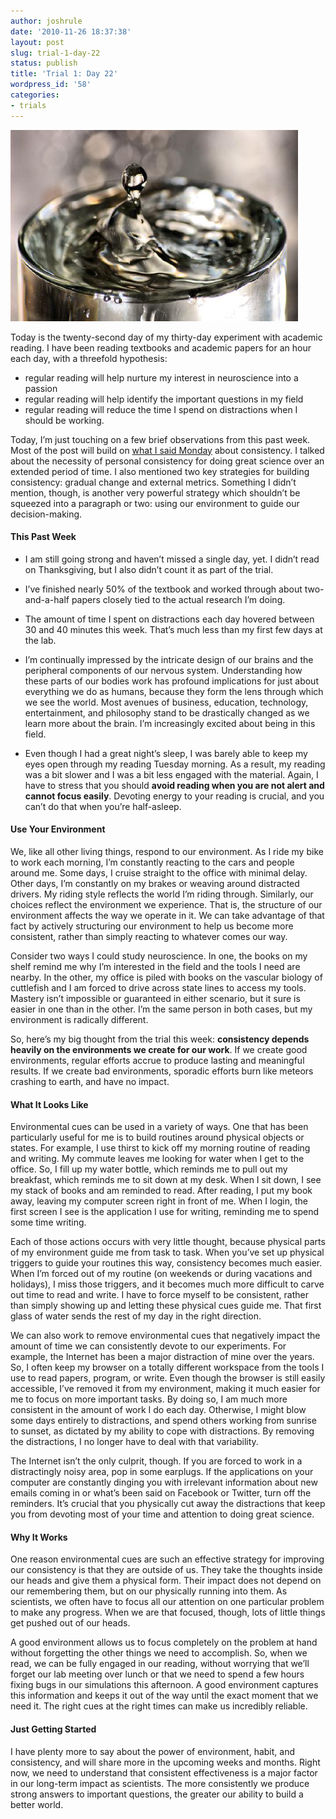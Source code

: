 ```yaml
---
author: joshrule
date: '2010-11-26 18:37:38'
layout: post
slug: trial-1-day-22
status: publish
title: 'Trial 1: Day 22'
wordpress_id: '58'
categories:
- trials
---
```


![from Reiner Schubert on flickr.com][1]

Today is the twenty-second day of my thirty-day experiment with academic
reading. I have been reading textbooks and academic papers for an hour each
day, with a threefold hypothesis:

*  regular reading will help nurture my interest in neuroscience into a passion
*  regular reading will help identify the important questions in my field
*  regular reading will reduce the time I spend on distractions when I should be working.

Today, I’m just touching on a few brief observations from this past week. Most
of the post will build on [what I said Monday][2] about consistency. I talked
about the necessity of personal consistency for doing great science over an
extended period of time. I also mentioned two key strategies for building
consistency: gradual change and external metrics. Something I didn’t mention,
though, is another very powerful strategy which shouldn’t be squeezed into a
paragraph or two: using our environment to guide our decision-making.

#### This Past Week

*  I am still going strong and haven’t missed a single day, yet. I didn’t read on Thanksgiving, but I also didn’t count it as part of the trial.

*  I’ve finished nearly 50% of the textbook and worked through about two-and-a-half papers closely tied to the actual research I’m doing.

*  The amount of time I spent on distractions each day hovered between 30 and 40 minutes this week. That’s much less than my first few days at the lab.

*  I’m continually impressed by the intricate design of our brains and the peripheral components of our nervous system. Understanding how these parts of our bodies work has profound implications for just about everything we do as humans, because they form the lens through which we see the world. Most avenues of business, education, technology, entertainment, and philosophy stand to be drastically changed as we learn more about the brain. I’m increasingly excited about being in this field.

*  Even though I had a great night’s sleep, I was barely able to keep my eyes open through my reading Tuesday morning. As a result, my reading was a bit slower and I was a bit less engaged with the material. Again, I have to stress that you should **avoid reading when you are not alert and cannot focus easily**. Devoting energy to your reading is crucial, and you can’t do that when you’re half-asleep.

#### Use Your Environment

We, like all other living things, respond to our environment. As I ride my
bike to work each morning, I’m constantly reacting to the cars and people
around me. Some days, I cruise straight to the office with minimal delay.
Other days, I’m constantly on my brakes or weaving around distracted drivers.
My riding style reflects the world I’m riding through. Similarly, our choices
reflect the environment we experience. That is, the structure of our
environment affects the way we operate in it. We can take advantage of that
fact by actively structuring our environment to help us become more
consistent, rather than simply reacting to whatever comes our way.

Consider two ways I could study neuroscience. In one, the books on my shelf
remind me why I’m interested in the field and the tools I need are nearby. In
the other, my office is piled with books on the vascular biology of cuttlefish
and I am forced to drive across state lines to access my tools. Mastery isn’t
impossible or guaranteed in either scenario, but it sure is easier in one than
in the other. I’m the same person in both cases, but my environment is
radically different.

So, here’s my big thought from the trial this week: **consistency depends
heavily on the environments we create for our work**. If we create good
environments, regular efforts accrue to produce lasting and meaningful
results. If we create bad environments, sporadic efforts burn like meteors
crashing to earth, and have no impact.

#### What It Looks Like

Environmental cues can be used in a variety of ways. One that has been
particularly useful for me is to build routines around physical objects or
states. For example, I use thirst to kick off my morning routine of reading
and writing. My commute leaves me looking for water when I get to the office.
So, I fill up my water bottle, which reminds me to pull out my breakfast,
which reminds me to sit down at my desk. When I sit down, I see my stack of
books and am reminded to read. After reading, I put my book away, leaving my
computer screen right in front of me. When I login, the first screen I see is
the application I use for writing, reminding me to spend some time writing.

Each of those actions occurs with very little thought, because physical parts
of my environment guide me from task to task. When you’ve set up physical
triggers to guide your routines this way, consistency becomes much easier.
When I’m forced out of my routine (on weekends or during vacations and
holidays), I miss those triggers, and it becomes much more difficult to carve
out time to read and write. I have to force myself to be consistent, rather
than simply showing up and letting these physical cues guide me. That first
glass of water sends the rest of my day in the right direction.

We can also work to remove environmental cues that negatively impact the
amount of time we can consistently devote to our experiments. For example, the
Internet has been a major distraction of mine over the years. So, I often keep
my browser on a totally different workspace from the tools I use to read
papers, program, or write. Even though the browser is still easily accessible,
I’ve removed it from my environment, making it much easier for me to focus on
more important tasks. By doing so, I am much more consistent in the amount of
work I do each day. Otherwise, I might blow some days entirely to
distractions, and spend others working from sunrise to sunset, as dictated by
my ability to cope with distractions. By removing the distractions, I no
longer have to deal with that variability.

The Internet isn’t the only culprit, though. If you are forced to work in a
distractingly noisy area, pop in some earplugs. If the applications on your
computer are constantly dinging you with irrelevant information about new
emails coming in or what’s been said on Facebook or Twitter, turn off the
reminders. It’s crucial that you physically cut away the distractions that
keep you from devoting most of your time and attention to doing great science.

#### Why It Works

One reason environmental cues are such an effective strategy for improving our
consistency is that they are outside of us. They take the thoughts inside our
heads and give them a physical form. Their impact does not depend on our
remembering them, but on our physically running into them. As scientists, we
often have to focus all our attention on one particular problem to make any
progress. When we are that focused, though, lots of little things get pushed
out of our heads.

A good environment allows us to focus completely on the problem at hand
without forgetting the other things we need to accomplish. So, when we read,
we can be fully engaged in our reading, without worrying that we’ll forget our
lab meeting over lunch or that we need to spend a few hours fixing bugs in our
simulations this afternoon. A good environment captures this information and
keeps it out of the way until the exact moment that we need it. The right cues
at the right times can make us incredibly reliable.

#### Just Getting Started

I have plenty more to say about the power of environment, habit, and
consistency, and will share more in the upcoming weeks and months. Right now,
we need to understand that consistent effectiveness is a major factor in our
long-term impact as scientists. The more consistently we produce strong
answers to important questions, the greater our ability to build a better
world.

[1]: /a/2010-11-26-trial-1-day-22/power-of-water.png (power-of-water)
[2]: http://joshrule.com/blog/on-consistency (WOTS - On Consistency)
